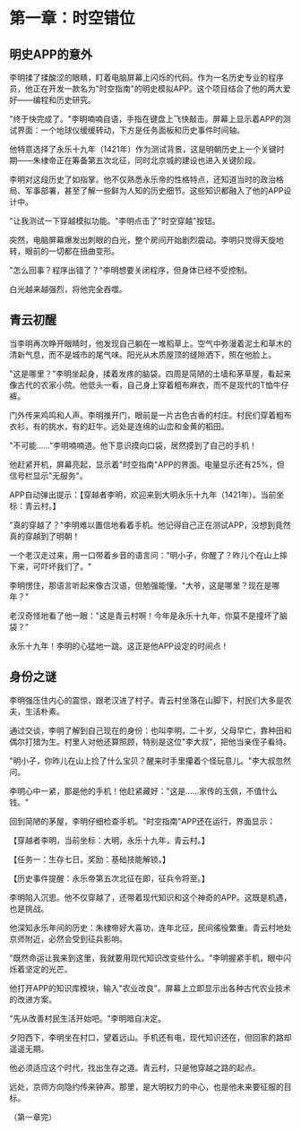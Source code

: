 # 第一章：时空错位

## 明史APP的意外

李明揉了揉酸涩的眼睛，盯着电脑屏幕上闪烁的代码。作为一名历史专业的程序员，他正在开发一款名为"时空指南"的明史模拟APP。这个项目结合了他的两大爱好——编程和历史研究。

"终于快完成了。"李明喃喃自语，手指在键盘上飞快敲击。屏幕上显示着APP的测试界面：一个地球仪缓缓转动，下方是任务面板和历史事件时间轴。

他特意选择了永乐十九年（1421年）作为测试背景，这是明朝历史上一个关键时期——朱棣帝正在筹备第五次北征，同时北京城的建设也进入关键阶段。

李明对这段历史了如指掌。他不仅熟悉永乐帝的性格特点，还知道当时的政治格局、军事部署，甚至了解一些鲜为人知的历史细节。这些知识都融入了他的APP设计中。

"让我测试一下穿越模拟功能。"李明点击了"时空穿越"按钮。

突然，电脑屏幕爆发出刺眼的白光，整个房间开始剧烈震动。李明只觉得天旋地转，眼前的一切都在扭曲变形。

"怎么回事？程序出错了？"李明想要关闭程序，但身体已经不受控制。

白光越来越强烈，将他完全吞噬。

## 青云初醒

当李明再次睁开眼睛时，他发现自己躺在一堆稻草上。空气中弥漫着泥土和草木的清新气息，而不是城市的尾气味。阳光从木质屋顶的缝隙洒下，照在他脸上。

"这是哪里？"李明坐起身，揉着发疼的脑袋。四周是简陋的土墙和茅草屋，看起来像古代的农家小院。他低头一看，自己身上穿着粗布麻衣，而不是现代的T恤牛仔裤。

门外传来鸡鸣和人声。李明推开门，眼前是一片古色古香的村庄。村民们穿着粗布衣衫，有的挑水，有的赶牛。远处是连绵的山峦和金黄的稻田。

"不可能……"李明喃喃道。他下意识摸向口袋，居然摸到了自己的手机！

他赶紧开机，屏幕亮起，显示着"时空指南"APP的界面。电量显示还有25%，但信号栏显示"无服务"。

APP自动弹出提示：【穿越者李明，欢迎来到大明永乐十九年（1421年）。当前坐标：青云村。】

"真的穿越了？"李明难以置信地看着手机。他记得自己正在测试APP，没想到竟然真的穿越到了明朝！

一个老汉走过来，用一口带着乡音的语言问："明小子，你醒了？昨儿个在山上摔下来，可吓坏我们了。"

李明愣住，那语言听起来像古汉语，但勉强能懂。"大爷，这是哪里？现在是哪年？"

老汉奇怪地看了他一眼："这是青云村啊！今年是永乐十九年，你莫不是撞坏了脑袋？"

永乐十九年！李明的心猛地一跳。这正是他APP设定的时间点！

## 身份之谜

李明强压住内心的震惊，跟老汉进了村子。青云村坐落在山脚下，村民们大多是农夫，生活朴素。

通过交谈，李明了解到自己现在的身份：也叫李明，二十岁，父母早亡，靠种田和偶尔打猎为生。村里人对他还算照顾，特别是这位"李大叔"，把他当亲侄子看待。

"明小子，你昨儿在山上捡了什么宝贝？醒来时手里攥着个怪玩意儿。"李大叔忽然问。

李明心中一紧，那是他的手机！他赶紧藏好："这是……家传的玉佩，不值什么钱。"

回到简陋的茅屋，李明仔细检查手机。"时空指南"APP还在运行，界面显示：

【穿越者李明，当前坐标：大明，永乐十九年，青云村。】

【任务一：生存七日。奖励：基础技能解锁。】

【历史事件提醒：永乐帝第五次北征在即，征兵令将至。】

李明陷入沉思。他不仅穿越了，还带着现代知识和这个神奇的APP。这既是机遇，也是挑战。

他深知永乐年间的历史：朱棣帝好大喜功，连年北征，民间徭役繁重。青云村地处京师附近，必然会受到征兵影响。

"既然命运让我来到这里，我就要用现代知识改变些什么。"李明握紧手机，眼中闪烁着坚定的光芒。

他打开APP的知识库模块，输入"农业改良"。屏幕上立即显示出各种古代农业技术的改进方案。

"先从改善村民生活开始吧。"李明暗自决定。

夕阳西下，李明坐在村口，望着远山。手机还有电，现代知识还在，但回家的路却遥遥无期。

他必须适应这个时代，找出生存之道。青云村，只是他穿越之路的起点。

远处，京师方向隐约传来钟声。那里，是大明权力的中心，也是他未来要征服的目标。

（第一章完）